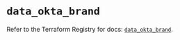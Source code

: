 # `data_okta_brand`

Refer to the Terraform Registry for docs: [`data_okta_brand`](https://registry.terraform.io/providers/okta/okta/4.19.0/docs/data-sources/brand).
